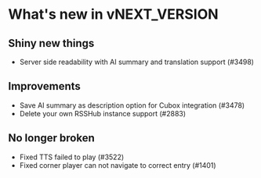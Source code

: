 # What's new in vNEXT_VERSION

## Shiny new things

- Server side readability with AI summary and translation support (#3498)

## Improvements

- Save AI summary as description option for Cubox integration (#3478)
- Delete your own RSSHub instance support (#2883)

## No longer broken

- Fixed TTS failed to play (#3522)
- Fixed corner player can not navigate to correct entry (#1401)
